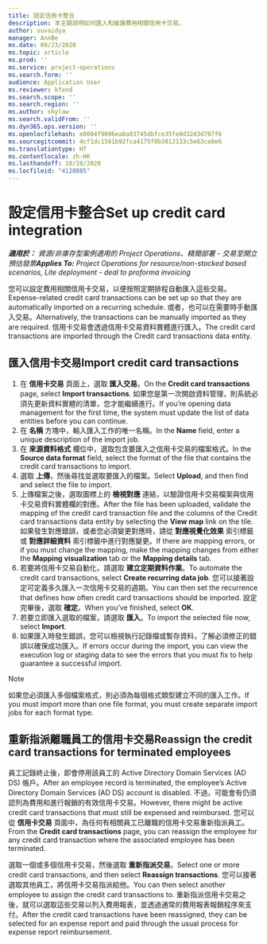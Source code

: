 ```yaml
---
title: 設定信用卡整合
description: 本主題說明如何匯入和維護費用相關信用卡交易。
author: suvaidya
manager: AnnBe
ms.date: 09/23/2020
ms.topic: article
ms.prod: ''
ms.service: project-operations
ms.search.form: ''
audience: Application User
ms.reviewer: kfend
ms.search.scope: ''
ms.search.region: ''
ms.author: shylaw
ms.search.validFrom: ''
ms.dyn365.ops.version: ''
ms.openlocfilehash: e0004f9096ea8a03745dbfce35fe0d32d3d707f6
ms.sourcegitcommit: 4cf1dc1561b92fca4175f0b3813133c5e63ce8e6
ms.translationtype: HT
ms.contentlocale: zh-HK
ms.lasthandoff: 10/28/2020
ms.locfileid: "4120885"
---
```

# <a name="set-up-credit-card-integration"></a><span data-ttu-id="259a7-103">設定信用卡整合</span><span class="sxs-lookup"><span data-stu-id="259a7-103">Set up credit card integration</span></span>

<span data-ttu-id="259a7-104">_**適用於：** 資源/非庫存型案例適用的 Project Operations、精簡部署 - 交易至開立預估發票_</span><span class="sxs-lookup"><span data-stu-id="259a7-104">_**Applies To:** Project Operations for resource/non-stocked based scenarios, Lite deployment - deal to proforma invoicing_</span></span>

<span data-ttu-id="259a7-105">您可以設定費用相關信用卡交易，以便按照定期排程自動匯入這些交易。</span><span class="sxs-lookup"><span data-stu-id="259a7-105">Expense-related credit card transactions can be set up so that they are automatically imported on a recurring schedule.</span></span> <span data-ttu-id="259a7-106">或者，也可以在需要時手動匯入交易。</span><span class="sxs-lookup"><span data-stu-id="259a7-106">Alternatively, the transactions can be manually imported as they are required.</span></span> <span data-ttu-id="259a7-107">信用卡交易會透過信用卡交易資料實體進行匯入。</span><span class="sxs-lookup"><span data-stu-id="259a7-107">The credit card transactions are imported through the Credit card transactions data entity.</span></span>

## <a name="import-credit-card-transactions"></a><span data-ttu-id="259a7-108">匯入信用卡交易</span><span class="sxs-lookup"><span data-stu-id="259a7-108">Import credit card transactions</span></span>

1. <span data-ttu-id="259a7-109">在 **信用卡交易** 頁面上，選取 **匯入交易**。</span><span class="sxs-lookup"><span data-stu-id="259a7-109">On the **Credit card transactions** page, select **Import transactions**.</span></span> <span data-ttu-id="259a7-110">如果您是第一次開啟資料管理，則系統必須先更新資料實體的清單，您才能繼續進行。</span><span class="sxs-lookup"><span data-stu-id="259a7-110">If you’re opening data management for the first time, the system must update the list of data entities before you can continue.</span></span>
2. <span data-ttu-id="259a7-111">在 **名稱** 方塊中，輸入匯入工作的唯一名稱。</span><span class="sxs-lookup"><span data-stu-id="259a7-111">In the **Name** field, enter a unique description of the import job.</span></span>
3. <span data-ttu-id="259a7-112">在 **來源資料格式** 欄位中，選取包含要匯入之信用卡交易的檔案格式。</span><span class="sxs-lookup"><span data-stu-id="259a7-112">In the **Source data format** field, select the format of the file that contains the credit card transactions to import.</span></span>
4. <span data-ttu-id="259a7-113">選取 **上傳**，然後尋找並選取要匯入的檔案。</span><span class="sxs-lookup"><span data-stu-id="259a7-113">Select **Upload**, and then find and select the file to import.</span></span>
5. <span data-ttu-id="259a7-114">上傳檔案之後，選取圖標上的 **檢視對應** 連結，以驗證信用卡交易檔案與信用卡交易資料實體欄的對應。</span><span class="sxs-lookup"><span data-stu-id="259a7-114">After the file has been uploaded, validate the mapping of the credit card transaction file and the columns of the Credit card transactions data entity by selecting the **View map** link on the tile.</span></span> <span data-ttu-id="259a7-115">如果發生對應錯誤，或者您必須變更對應時，請從 **對應視覺化效果** 索引標籤或 **對應詳細資料** 索引標籤中進行對應變更。</span><span class="sxs-lookup"><span data-stu-id="259a7-115">If there are mapping errors, or if you must change the mapping, make the mapping changes from either the **Mapping visualization** tab or the **Mapping details** tab.</span></span>
6. <span data-ttu-id="259a7-116">若要將信用卡交易自動化，請選取 **建立定期資料作業**。</span><span class="sxs-lookup"><span data-stu-id="259a7-116">To automate the credit card transactions, select **Create recurring data job**.</span></span> <span data-ttu-id="259a7-117">您可以接著設定可定義多久匯入一次信用卡交易的週期。</span><span class="sxs-lookup"><span data-stu-id="259a7-117">You can then set the recurrence that defines how often credit card transactions should be imported.</span></span> <span data-ttu-id="259a7-118">設定完畢後，選取 **確定**。</span><span class="sxs-lookup"><span data-stu-id="259a7-118">When you’ve finished, select **OK**.</span></span>
7. <span data-ttu-id="259a7-119">若要立即匯入選取的檔案，請選取 **匯入**。</span><span class="sxs-lookup"><span data-stu-id="259a7-119">To import the selected file now, select **Import**.</span></span>
8. <span data-ttu-id="259a7-120">如果匯入時發生錯誤，您可以檢視執行記錄檔或暫存資料，了解必須修正的錯誤以確保成功匯入。</span><span class="sxs-lookup"><span data-stu-id="259a7-120">If errors occur during the import, you can view the execution log or staging data to see the errors that you must fix to help guarantee a successful import.</span></span>

> [!NOTE]
> <span data-ttu-id="259a7-121">如果您必須匯入多個檔案格式，則必須為每個格式類型建立不同的匯入工作。</span><span class="sxs-lookup"><span data-stu-id="259a7-121">If you must import more than one file format, you must create separate import jobs for each format type.</span></span>

## <a name="reassign-the-credit-card-transactions-for-terminated-employees"></a><span data-ttu-id="259a7-122">重新指派離職員工的信用卡交易</span><span class="sxs-lookup"><span data-stu-id="259a7-122">Reassign the credit card transactions for terminated employees</span></span>

<span data-ttu-id="259a7-123">員工記錄終止後，即會停用該員工的 Active Directory Domain Services (AD DS) 帳戶。</span><span class="sxs-lookup"><span data-stu-id="259a7-123">After an employee record is terminated, the employee’s Active Directory Domain Services (AD DS) account is disabled.</span></span> <span data-ttu-id="259a7-124">不過，可能會有仍須認列為費用和進行報銷的有效信用卡交易。</span><span class="sxs-lookup"><span data-stu-id="259a7-124">However, there might be active credit card transactions that must still be expensed and reimbursed.</span></span> <span data-ttu-id="259a7-125">您可以從 **信用卡交易** 頁面中，為任何有相關員工已離職的信用卡交易重新指派員工。</span><span class="sxs-lookup"><span data-stu-id="259a7-125">From the **Credit card transactions** page, you can reassign the employee for any credit card transaction where the associated employee has been terminated.</span></span>

<span data-ttu-id="259a7-126">選取一個或多個信用卡交易，然後選取 **重新指派交易**。</span><span class="sxs-lookup"><span data-stu-id="259a7-126">Select one or more credit card transactions, and then select **Reassign transactions**.</span></span> <span data-ttu-id="259a7-127">您可以接著選取其他員工，將信用卡交易指派給他。</span><span class="sxs-lookup"><span data-stu-id="259a7-127">You can then select another employee to assign the credit card transactions to.</span></span> <span data-ttu-id="259a7-128">重新指派信用卡交易之後，就可以選取這些交易以列入費用報表，並透過通常的費用報表報銷程序來支付。</span><span class="sxs-lookup"><span data-stu-id="259a7-128">After the credit card transactions have been reassigned, they can be selected for an expense report and paid through the usual process for expense report reimbursement.</span></span>
